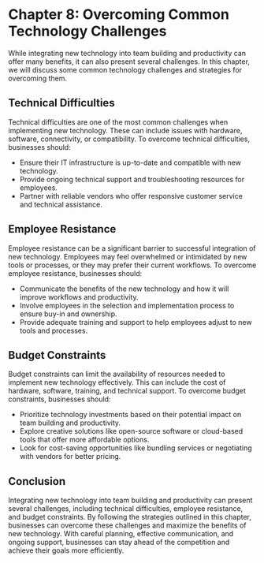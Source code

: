 Chapter 8: Overcoming Common Technology Challenges
==================================================

While integrating new technology into team building and productivity can offer many benefits, it can also present several challenges. In this chapter, we will discuss some common technology challenges and strategies for overcoming them.

Technical Difficulties
----------------------

Technical difficulties are one of the most common challenges when implementing new technology. These can include issues with hardware, software, connectivity, or compatibility. To overcome technical difficulties, businesses should:

* Ensure their IT infrastructure is up-to-date and compatible with new technology.
* Provide ongoing technical support and troubleshooting resources for employees.
* Partner with reliable vendors who offer responsive customer service and technical assistance.

Employee Resistance
-------------------

Employee resistance can be a significant barrier to successful integration of new technology. Employees may feel overwhelmed or intimidated by new tools or processes, or they may prefer their current workflows. To overcome employee resistance, businesses should:

* Communicate the benefits of the new technology and how it will improve workflows and productivity.
* Involve employees in the selection and implementation process to ensure buy-in and ownership.
* Provide adequate training and support to help employees adjust to new tools and processes.

Budget Constraints
------------------

Budget constraints can limit the availability of resources needed to implement new technology effectively. This can include the cost of hardware, software, training, and technical support. To overcome budget constraints, businesses should:

* Prioritize technology investments based on their potential impact on team building and productivity.
* Explore creative solutions like open-source software or cloud-based tools that offer more affordable options.
* Look for cost-saving opportunities like bundling services or negotiating with vendors for better pricing.

Conclusion
----------

Integrating new technology into team building and productivity can present several challenges, including technical difficulties, employee resistance, and budget constraints. By following the strategies outlined in this chapter, businesses can overcome these challenges and maximize the benefits of new technology. With careful planning, effective communication, and ongoing support, businesses can stay ahead of the competition and achieve their goals more efficiently.


